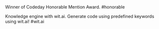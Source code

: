 Winner of Codeday Honorable Mention Award. #honorable

Knowledge engine with wit.ai. Generate code using predefined keywords using wit.ai! #wit.ai
